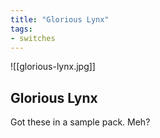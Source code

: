 ```yaml
---
title: "Glorious Lynx"
tags:
- switches
---
```


![[glorious-lynx.jpg]]

## Glorious Lynx

Got these in a sample pack. Meh?
